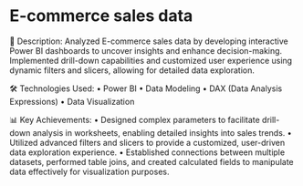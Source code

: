 # E-commerce sales data

📝 Description: 
Analyzed E-commerce sales data by developing interactive Power BI dashboards to uncover insights and enhance decision-making. Implemented drill-down capabilities and customized user experience using dynamic filters and slicers, allowing for detailed data exploration.


🛠️ Technologies Used:
• Power BI
• Data Modeling
• DAX (Data Analysis Expressions)
• Data Visualization


📊 Key Achievements:
• Designed complex parameters to facilitate drill-down analysis in worksheets, enabling detailed insights into sales trends.
• Utilized advanced filters and slicers to provide a customized, user-driven data exploration experience.
• Established connections between multiple datasets, performed table joins, and created calculated fields to manipulate data effectively for visualization purposes.
